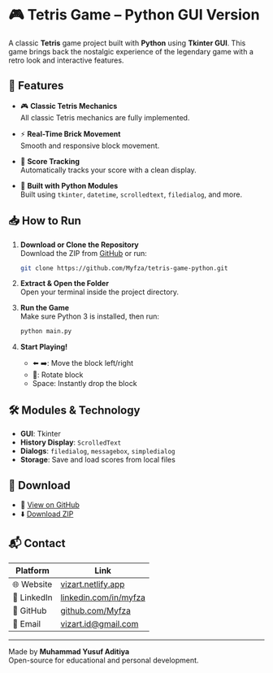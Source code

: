 
# 🎮 Tetris Game – Python GUI Version

A classic **Tetris** game project built with **Python** using **Tkinter GUI**. This game brings back the nostalgic experience of the legendary game with a retro look and interactive features.

## 🚀 Features

- 🎮 **Classic Tetris Mechanics**  
  All classic Tetris mechanics are fully implemented.

- ⚡ **Real-Time Brick Movement**  
  Smooth and responsive block movement.

- 🧮 **Score Tracking**  
  Automatically tracks your score with a clean display.

- 🐍 **Built with Python Modules**  
  Built using `tkinter`, `datetime`, `scrolledtext`, `filedialog`, and more.

## 📥 How to Run

1. **Download or Clone the Repository**  
   Download the ZIP from [GitHub](https://github.com/Myfza/tetris-game-python) or run:
   ```bash
   git clone https://github.com/Myfza/tetris-game-python.git
   ```

2. **Extract & Open the Folder**  
   Open your terminal inside the project directory.

3. **Run the Game**  
   Make sure Python 3 is installed, then run:
   ```bash
   python main.py
   ```

4. **Start Playing!**  
   - ⬅️ ➡️: Move the block left/right  
   - 🔼: Rotate block  
   - Space: Instantly drop the block

## 🛠️ Modules & Technology

- **GUI**: Tkinter
- **History Display**: `ScrolledText`
- **Dialogs**: `filedialog`, `messagebox`, `simpledialog`
- **Storage**: Save and load scores from local files

## 📎 Download

- 🔗 [View on GitHub](https://github.com/Myfza/tetris-game-python)  
- ⬇️ [Download ZIP](https://github.com/Myfza/tetris-game-python/archive/refs/heads/main.zip)

## 📬 Contact

| Platform | Link |
|---------|------|
| 🌐 Website | [vizart.netlify.app](https://vizart.netlify.app) |
| 💼 LinkedIn | [linkedin.com/in/myfza](https://linkedin.com/in/myfza) |
| 🐙 GitHub | [github.com/Myfza](https://github.com/Myfza) |
| 📧 Email | [vizart.id@gmail.com](mailto:vizart.id@gmail.com) |

---

Made by **Muhammad Yusuf Aditiya**  
Open-source for educational and personal development.
